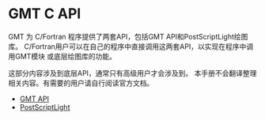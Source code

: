 # GMT C API

GMT 为 C/Fortran 程序提供了两套API，包括GMT API和PostScriptLight绘图库。
C/Fortran用户可以在自己的程序中直接调用这两套API，以实现在程序中调用GMT模块
或底层绘图库的功能。

这部分内容涉及到底层API，通常只有高级用户才会涉及到。
本手册不会翻译整理相关内容。有需要的用户请自行阅读官方文档。

- [GMT API](https://docs.generic-mapping-tools.org/latest/devdocs/api.html)
- [PostScriptLight](https://docs.generic-mapping-tools.org/latest/devdocs/postscriptlight.html)
